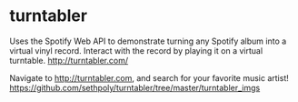 # turntabler
Uses the Spotify Web API to demonstrate turning any Spotify album into a virtual vinyl record. Interact with the record by playing it on a virtual turntable.
http://turntabler.com/

Navigate to http://turntabler.com, and search for your favorite music artist!
https://github.com/sethpoly/turntabler/tree/master/turntabler_imgs
